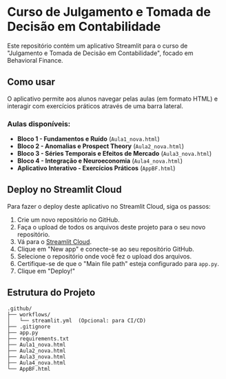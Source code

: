 # Curso de Julgamento e Tomada de Decisão em Contabilidade

Este repositório contém um aplicativo Streamlit para o curso de "Julgamento e Tomada de Decisão em Contabilidade", focado em Behavioral Finance.

## Como usar

O aplicativo permite aos alunos navegar pelas aulas (em formato HTML) e interagir com exercícios práticos através de uma barra lateral.

### Aulas disponíveis:

*   **Bloco 1 - Fundamentos e Ruído** (`Aula1_nova.html`)
*   **Bloco 2 - Anomalias e Prospect Theory** (`Aula2_nova.html`)
*   **Bloco 3 - Séries Temporais e Efeitos de Mercado** (`Aula3_nova.html`)
*   **Bloco 4 - Integração e Neuroeconomia** (`Aula4_nova.html`)
*   **Aplicativo Interativo - Exercícios Práticos** (`AppBF.html`)

## Deploy no Streamlit Cloud

Para fazer o deploy deste aplicativo no Streamlit Cloud, siga os passos:

1.  Crie um novo repositório no GitHub.
2.  Faça o upload de todos os arquivos deste projeto para o seu novo repositório.
3.  Vá para o [Streamlit Cloud](https://share.streamlit.io/).
4.  Clique em "New app" e conecte-se ao seu repositório GitHub.
5.  Selecione o repositório onde você fez o upload dos arquivos.
6.  Certifique-se de que o "Main file path" esteja configurado para `app.py`.
7.  Clique em "Deploy!"

## Estrutura do Projeto

```
.github/
├── workflows/
│   └── streamlit.yml  (Opcional: para CI/CD)
├── .gitignore
├── app.py
├── requirements.txt
├── Aula1_nova.html
├── Aula2_nova.html
├── Aula3_nova.html
├── Aula4_nova.html
└── AppBF.html
```

